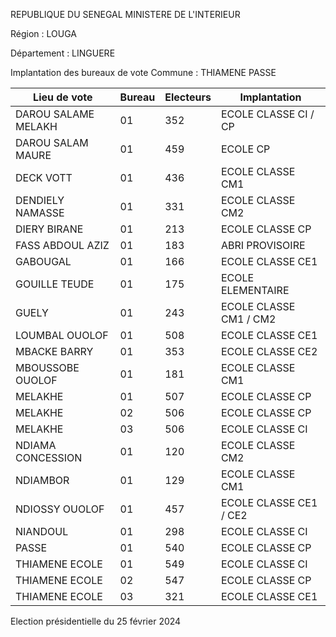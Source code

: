 REPUBLIQUE DU SENEGAL MINISTERE DE L'INTERIEUR

Région : LOUGA

Département : LINGUERE

Implantation des bureaux de vote Commune : THIAMENE PASSE

| Lieu de vote | Bureau | Electeurs | Implantation |
| - | - | - | - |
| DAROU SALAME MELAKH | 01 | 352 | ECOLE CLASSE CI / CP |
| DAROU SALAM MAURE | 01 | 459 | ECOLE CP |
| DECK VOTT | 01 | 436 | ECOLE CLASSE CM1 |
| DENDIELY NAMASSE | 01 | 331 | ECOLE CLASSE CM2 |
| DIERY BIRANE | 01 | 213 | ECOLE CLASSE CP |
| FASS ABDOUL AZIZ | 01 | 183 | ABRI PROVISOIRE |
| GABOUGAL | 01 | 166 | ECOLE CLASSE CE1 |
| GOUILLE TEUDE | 01 | 175 | ECOLE ELEMENTAIRE |
| GUELY | 01 | 243 | ECOLE CLASSE CM1 / CM2 |
| LOUMBAL OUOLOF | 01 | 508 | ECOLE CLASSE CE1 |
| MBACKE BARRY | 01 | 353 | ECOLE CLASSE CE2 |
| MBOUSSOBE OUOLOF | 01 | 181 | ECOLE CLASSE CM1 |
| MELAKHE | 01 | 507 | ECOLE CLASSE CP |
| MELAKHE | 02 | 506 | ECOLE CLASSE CP |
| MELAKHE | 03 | 506 | ECOLE CLASSE CI |
| NDIAMA CONCESSION | 01 | 120 | ECOLE CLASSE CM2 |
| NDIAMBOR | 01 | 129 | ECOLE CLASSE CM1 |
| NDIOSSY OUOLOF | 01 | 457 | ECOLE CLASSE CE1 / CE2 |
| NIANDOUL | 01 | 298 | ECOLE CLASSE CI |
| PASSE | 01 | 540 | ECOLE CLASSE CP |
| THIAMENE ECOLE | 01 | 549 | ECOLE CLASSE CI |
| THIAMENE ECOLE | 02 | 547 | ECOLE CLASSE CP |
| THIAMENE ECOLE | 03 | 321 | ECOLE CLASSE CE1 |

<!-- PageNumber="17/20" -->

Election présidentielle du 25 février 2024
